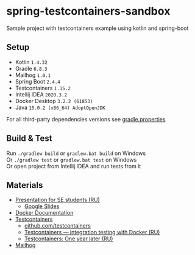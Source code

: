 # spring-testcontainers-sandbox
Sample project with testcontainers example using kotlin and spring-boot

## Setup
- Kotlin `1.4.32`
- Gradle `6.8.3`
- Mailhog `1.0.1`
- Spring Boot `2.4.4`
- Testcontainers `1.15.2`
- Intellij IDEA `2020.3.2`
- Docker Desktop `3.2.2 (61853)`
- Java `15.0.2 (x86_64) AdoptOpenJDK`

For all third-party dependencies versions see [gradle.properties](./gradle.properties)

## Build & Test
Run `./gradlew build` or `gradlew.bat build` on Windows   
Or `./gradlew test` or `gradlew.bat test` on Windows   
Or open project from Intellij IDEA and run tests from it

## Materials
- [Presentation for SE students (RU)](./presentation_ru.pdf)
  - [Google Slides](https://docs.google.com/presentation/d/1HQY7NW8b61o_qwVQoRevSNk-IUcIP2dtnhnbP1RtVv8)
- [Docker Documentation](https://docs.docker.com/)
- [Testcontainers](https://www.testcontainers.org/)
  - [github.com/testcontainers](https://github.com/testcontainers)
  - [Testcontainers — integration testing with Docker (RU)](https://youtu.be/PEVVvZOt7bY)
  - [Testcontainers: One year later (RU)](https://youtu.be/xgZ8KyUDjvQ)
- [Mailhog](https://github.com/mailhog/MailHog)
